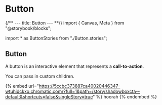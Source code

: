 # Button

{/\*\* --- title: Button --- \*\*/} import { Canvas, Meta } from "@storybook/blocks";

import \* as ButtonStories from "./Button.stories";

## Button

A button is an interactive element that represents a **call-to-action**.

You can pass in custom children.

{% embed url="https://5ccbc373887ca40020446347-wtuhidckxo.chromatic.com/?full=1&path=/story/shadowboxcta--default&shortcuts=false&singleStory=true" %}
hoorah
{% endembed %}
